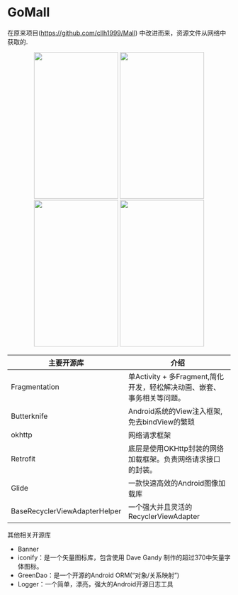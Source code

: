 # GoMall
在原来项目(https://github.com/cllh1999/Mall) 中改进而来，资源文件从网络中获取的.
<div align="center">
<img src="https://github.com/cllh1999/GoMall/blob/master/screenshot/device-2019-08-17-144731.png" height="330" width="190" >

<img src="https://github.com/cllh1999/GoMall/blob/master/screenshot/device-2019-08-17-144843.png" height="330" width="190" >

<img src="https://github.com/cllh1999/GoMall/blob/master/screenshot/device-2019-08-17-145420.png" height="330" width="190" >

<img src="https://github.com/cllh1999/GoMall/blob/master/screenshot/device-2019-08-17-155315.png" height="330" width="190" >

</div>


|主要开源库 | 介绍 |
|--|--|
|Fragmentation |单Activity + 多Fragment,简化开发，轻松解决动画、嵌套、事务相关等问题。 |
|Butterknife  | Android系统的View注入框架,免去bindView的繁琐 |
|okhttp  | 网络请求框架 |
| Retrofit| 底层是使用OKHttp封装的网络加载框架。负责网络请求接口的封装。|
|Glide| 一款快速高效的Android图像加载库|
|BaseRecyclerViewAdapterHelper|一个强大并且灵活的RecyclerViewAdapter|

其他相关开源库
- Banner
- iconify：是一个矢量图标库，包含使用 Dave Gandy 制作的超过370中矢量字体图标。
- GreenDao：是一个开源的Android ORM(“对象/关系映射”)
- Logger：一个简单，漂亮，强大的Android开源日志工具
